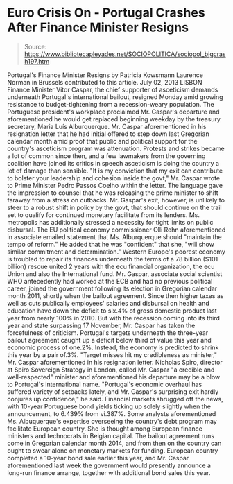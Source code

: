# Euro Crisis On - Portugal Crashes After Finance Minister Resigns

> Source: https://www.bibliotecapleyades.net/SOCIOPOLITICA/sociopol_bigcrash197.htm

Portugal's Finance
Minister Resigns
by Patricia Kowsmann
Laurence Norman in Brussels contributed to this
article.
July 02, 2013
LISBON
Finance Minister Vitor Caspar, the
chief supporter of asceticism demands underneath Portugal's
international bailout, resigned Monday amid growing resistance to
budget-tightening from a recession-weary population.
The Portuguese president's workplace proclaimed Mr. Gaspar's departure
and aforementioned he would get replaced beginning weekday by the
treasury secretary, Maria Luís Alburquerque.
Mr. Caspar aforementioned in his resignation letter that he had initial
offered to step down last Gregorian calendar month amid proof that
public and political support for the country's asceticism program was
attenuation.
Protests and strikes became a lot of common
since then, and a few lawmakers from the governing coalition have joined
its critics in speech asceticism is doing the country a lot of damage
than sensible.
"It is my conviction that my exit can
contribute to bolster your leadership and cohesion inside the govt,"
Mr. Caspar wrote to Prime Minister Pedro Passos Coelho within the
letter.
The language gave the impression to counsel
that he was releasing the prime minister to shift faraway from a stress
on cutbacks.
Mr. Gaspar's exit, however, is unlikely to steer to a robust shift in
policy by the govt, that should continue on the trail set to qualify for
continued monetary facilitate from its lenders. Ms. metropolis has
additionally stressed a necessity for tight limits on public disbursal.
The EU political economy commissioner Olli Rehn aforementioned in
associate emailed statement that Ms. Alburquerque should "maintain the
tempo of reform."
He added that he was "confident" that she,
"will show similar commitment and
determination."
Western Europe's poorest economy is troubled
to repair its finances underneath the terms of a 78 billion ($101
billion) rescue united 2 years with
the ecu financial organization, the ecu
Union and also the International fund.
Mr. Gaspar, associate social scientist WHO antecedently had worked at
the ECB and had no previous political career, joined the government
following its election in Gregorian calendar month 2011, shortly when
the bailout agreement.
Since then higher taxes as well as cuts
publically employees' salaries and disbursal on health and education
have down the deficit to six.4% of gross domestic product last year from
nearly 100% in 2010.
But with the recession coming into its third year and state surpassing
17 November, Mr. Caspar has taken the forcefulness of criticism.
Portugal's targets underneath the three-year bailout agreement caught up
a deficit below third of value this year and economic process of one.2%.
Instead, the economy is predicted to shrink this year by a pair of.3%.
"Target misses hit my credibleness as
minister," Mr. Caspar aforementioned in his resignation letter.
Nicholas Spiro, director at Spiro
Sovereign Strategy in London, called Mr. Caspar "a credible and
well-respected" minister and aforementioned his departure may be a blow
to Portugal's international name.
"Portugal's economic overhaul has
suffered variety of setbacks lately, and Mr. Gaspar's surprising
exit hardly conjures up confidence," he said.
Financial markets shrugged off the news,
with 10-year Portuguese bond yields ticking up solely slightly when the
announcement, to 6.439% from vi.387%.
Some analysts aforementioned Ms. Albuquerque's expertise overseeing the
country's debt program may facilitate European country. She is thought
among European finance ministers and technocrats in Belgian capital.
The bailout agreement runs come in Gregorian calendar month 2014, and
from then on the country can ought to swear alone on monetary markets
for funding.
European country completed a 10-year bond
sale earlier this year, and Mr. Caspar aforementioned last week the
government would presently announce a long-run finance arrange, together
with additional bond sales this year.
